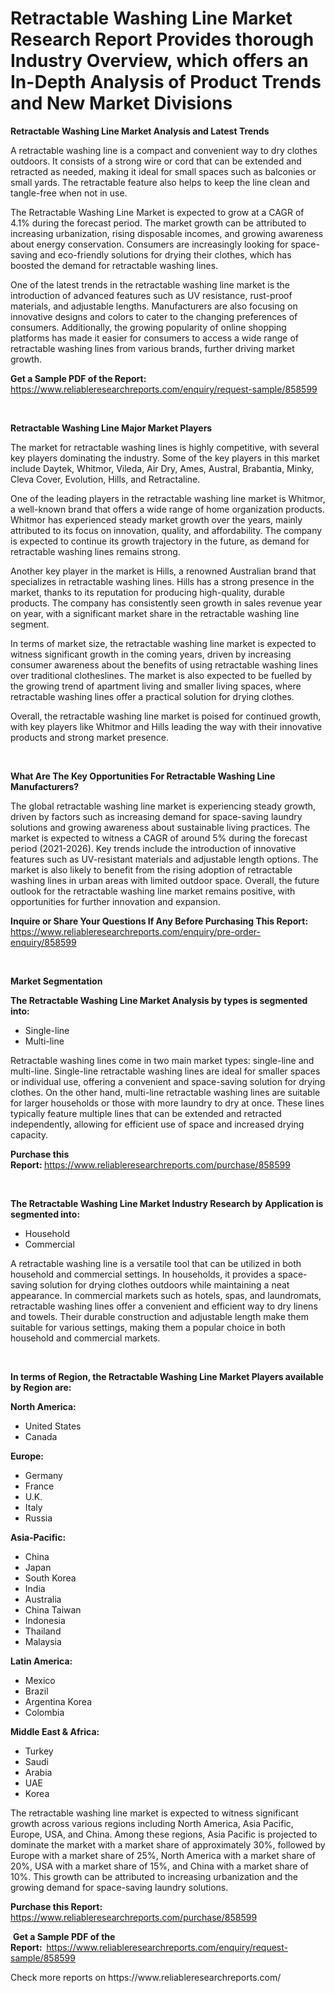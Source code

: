 <p><h1>Retractable Washing Line Market Research Report Provides thorough Industry Overview, which offers an In-Depth Analysis of Product Trends and New Market Divisions</h1></p><p><strong>Retractable Washing Line Market Analysis and Latest Trends</strong></p>
<p><p>A retractable washing line is a compact and convenient way to dry clothes outdoors. It consists of a strong wire or cord that can be extended and retracted as needed, making it ideal for small spaces such as balconies or small yards. The retractable feature also helps to keep the line clean and tangle-free when not in use.</p><p>The Retractable Washing Line Market is expected to grow at a CAGR of 4.1% during the forecast period. The market growth can be attributed to increasing urbanization, rising disposable incomes, and growing awareness about energy conservation. Consumers are increasingly looking for space-saving and eco-friendly solutions for drying their clothes, which has boosted the demand for retractable washing lines.</p><p>One of the latest trends in the retractable washing line market is the introduction of advanced features such as UV resistance, rust-proof materials, and adjustable lengths. Manufacturers are also focusing on innovative designs and colors to cater to the changing preferences of consumers. Additionally, the growing popularity of online shopping platforms has made it easier for consumers to access a wide range of retractable washing lines from various brands, further driving market growth.</p></p>
<p><strong>Get a Sample PDF of the Report:&nbsp;</strong> <a href="https://www.reliableresearchreports.com/enquiry/request-sample/858599">https://www.reliableresearchreports.com/enquiry/request-sample/858599</a></p>
<p>&nbsp;</p>
<p><strong>Retractable Washing Line Major Market Players</strong></p>
<p><p>The market for retractable washing lines is highly competitive, with several key players dominating the industry. Some of the key players in this market include Daytek, Whitmor, Vileda, Air Dry, Ames, Austral, Brabantia, Minky, Cleva Cover, Evolution, Hills, and Retractaline.</p><p>One of the leading players in the retractable washing line market is Whitmor, a well-known brand that offers a wide range of home organization products. Whitmor has experienced steady market growth over the years, mainly attributed to its focus on innovation, quality, and affordability. The company is expected to continue its growth trajectory in the future, as demand for retractable washing lines remains strong.</p><p>Another key player in the market is Hills, a renowned Australian brand that specializes in retractable washing lines. Hills has a strong presence in the market, thanks to its reputation for producing high-quality, durable products. The company has consistently seen growth in sales revenue year on year, with a significant market share in the retractable washing line segment.</p><p>In terms of market size, the retractable washing line market is expected to witness significant growth in the coming years, driven by increasing consumer awareness about the benefits of using retractable washing lines over traditional clotheslines. The market is also expected to be fuelled by the growing trend of apartment living and smaller living spaces, where retractable washing lines offer a practical solution for drying clothes.</p><p>Overall, the retractable washing line market is poised for continued growth, with key players like Whitmor and Hills leading the way with their innovative products and strong market presence.</p></p>
<p>&nbsp;</p>
<p><strong>What Are The Key Opportunities For Retractable Washing Line Manufacturers?</strong></p>
<p><p>The global retractable washing line market is experiencing steady growth, driven by factors such as increasing demand for space-saving laundry solutions and growing awareness about sustainable living practices. The market is expected to witness a CAGR of around 5% during the forecast period (2021-2026). Key trends include the introduction of innovative features such as UV-resistant materials and adjustable length options. The market is also likely to benefit from the rising adoption of retractable washing lines in urban areas with limited outdoor space. Overall, the future outlook for the retractable washing line market remains positive, with opportunities for further innovation and expansion.</p></p>
<p><strong>Inquire or Share Your Questions If Any Before Purchasing This Report:</strong> <a href="https://www.reliableresearchreports.com/enquiry/pre-order-enquiry/858599">https://www.reliableresearchreports.com/enquiry/pre-order-enquiry/858599</a></p>
<p>&nbsp;</p>
<p><strong>Market Segmentation</strong></p>
<p><strong>The Retractable Washing Line Market Analysis by types is segmented into:</strong></p>
<p><ul><li>Single-line</li><li>Multi-line</li></ul></p>
<p><p>Retractable washing lines come in two main market types: single-line and multi-line. Single-line retractable washing lines are ideal for smaller spaces or individual use, offering a convenient and space-saving solution for drying clothes. On the other hand, multi-line retractable washing lines are suitable for larger households or those with more laundry to dry at once. These lines typically feature multiple lines that can be extended and retracted independently, allowing for efficient use of space and increased drying capacity.</p></p>
<p><strong>Purchase this Report:&nbsp;</strong><a href="https://www.reliableresearchreports.com/purchase/858599">https://www.reliableresearchreports.com/purchase/858599</a></p>
<p>&nbsp;</p>
<p><strong>The Retractable Washing Line Market Industry Research by Application is segmented into:</strong></p>
<p><ul><li>Household</li><li>Commercial</li></ul></p>
<p><p>A retractable washing line is a versatile tool that can be utilized in both household and commercial settings. In households, it provides a space-saving solution for drying clothes outdoors while maintaining a neat appearance. In commercial markets such as hotels, spas, and laundromats, retractable washing lines offer a convenient and efficient way to dry linens and towels. Their durable construction and adjustable length make them suitable for various settings, making them a popular choice in both household and commercial markets.</p></p>
<p>&nbsp;</p>
<p><strong>In terms of Region, the Retractable Washing Line Market Players available by Region are:</strong></p>
<p>
    <p> <strong> North America: </strong>
        <ul>
            <li>United States</li>
            <li>Canada</li>
        </ul>
        </p> 
    <p> <strong> Europe: </strong>
        <ul>
            <li>Germany</li>
            <li>France</li>
            <li>U.K.</li>
            <li>Italy</li>
            <li>Russia</li>
        </ul>
        </p> 
    <p> <strong> Asia-Pacific: </strong>
        <ul>
            <li>China</li>
            <li>Japan</li>
            <li>South Korea</li>
            <li>India</li>
            <li>Australia</li>
            <li>China Taiwan</li>
            <li>Indonesia</li>
            <li>Thailand</li>
            <li>Malaysia</li>
        </ul>
        </p> 
    <p> <strong> Latin America: </strong>
        <ul>
            <li>Mexico</li>
            <li>Brazil</li>
            <li>Argentina Korea</li>
            <li>Colombia</li>
        </ul>
        </p> 
    <p> <strong> Middle East & Africa: </strong>
        <ul>
            <li>Turkey</li>
            <li>Saudi</li>
            <li>Arabia</li>
            <li>UAE</li>
            <li>Korea</li>
        </ul>
    </p>
    </p>
<p><p>The retractable washing line market is expected to witness significant growth across various regions including North America, Asia Pacific, Europe, USA, and China. Among these regions, Asia Pacific is projected to dominate the market with a market share of approximately 30%, followed by Europe with a market share of 25%, North America with a market share of 20%, USA with a market share of 15%, and China with a market share of 10%. This growth can be attributed to increasing urbanization and the growing demand for space-saving laundry solutions.</p></p>
<p><strong>Purchase this Report: </strong><a href="https://www.reliableresearchreports.com/purchase/858599">https://www.reliableresearchreports.com/purchase/858599</a></p>
<p>&nbsp;<strong>Get a Sample PDF of the Report:&nbsp;&nbsp;</strong><a href="https://www.reliableresearchreports.com/enquiry/request-sample/858599">https://www.reliableresearchreports.com/enquiry/request-sample/858599</a></p>
<p><strong></strong></p>
<p>Check more reports on https://www.reliableresearchreports.com/</p>